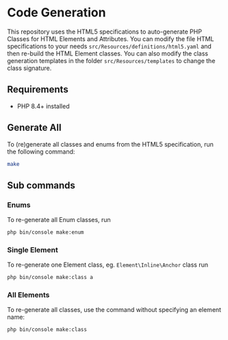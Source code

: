 # Code Generation
This repository uses the HTML5 specifications to auto-generate PHP Classes for HTML Elements and Attributes.
You can modify the file HTML specifications to your needs `src/Resources/definitions/html5.yaml` and then re-build the HTML Element classes.
You can also modify the class generation templates in the folder `src/Resources/templates` to change the class signature.

## Requirements
- PHP 8.4+ installed

## Generate All
To (re)generate all classes and enums from the HTML5 specification, run the following command:
```bash
make
```
## Sub commands

### Enums

To re-generate all Enum classes, run
```bash
php bin/console make:enum
```

### Single Element
To re-generate one Element class, eg. `Element\Inline\Anchor` class run
```bash
php bin/console make:class a
```

### All Elements
To re-generate all classes, use the command without specifying an element name:
```bash
php bin/console make:class
```
